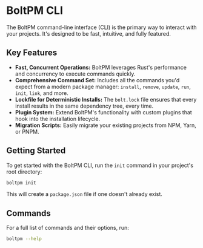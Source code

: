 
# BoltPM CLI

The BoltPM command-line interface (CLI) is the primary way to interact with your projects. It's designed to be fast, intuitive, and fully featured.

## Key Features

*   **Fast, Concurrent Operations:** BoltPM leverages Rust's performance and concurrency to execute commands quickly.
*   **Comprehensive Command Set:** Includes all the commands you'd expect from a modern package manager: `install`, `remove`, `update`, `run`, `init`, `link`, and more.
*   **Lockfile for Deterministic Installs:** The `bolt.lock` file ensures that every install results in the same dependency tree, every time.
*   **Plugin System:** Extend BoltPM's functionality with custom plugins that hook into the installation lifecycle.
*   **Migration Scripts:** Easily migrate your existing projects from NPM, Yarn, or PNPM.

## Getting Started

To get started with the BoltPM CLI, run the `init` command in your project's root directory:

```bash
boltpm init
```

This will create a `package.json` file if one doesn't already exist.

## Commands

For a full list of commands and their options, run:

```bash
boltpm --help
```
